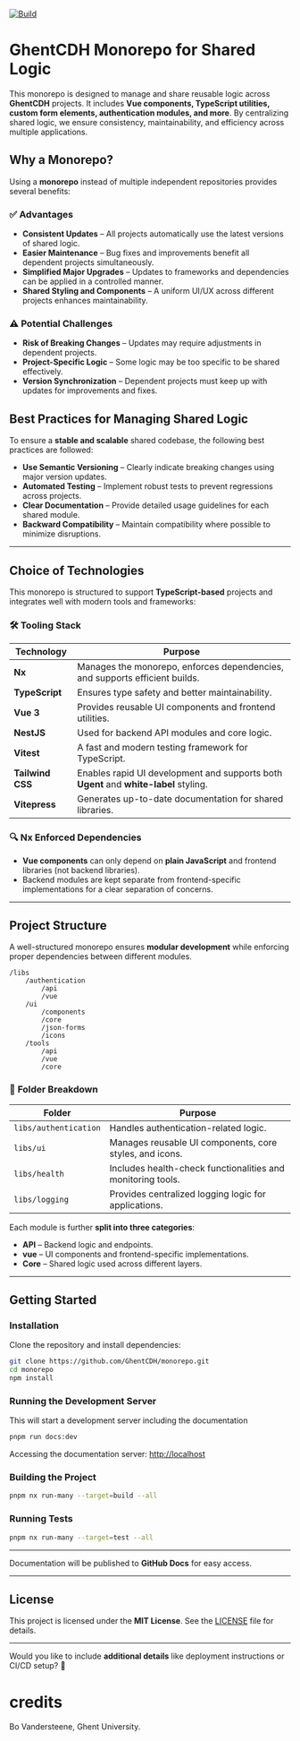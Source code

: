 [![Build](https://github.com/GhentCDH/ghentcdh-monorepo/actions/workflows/merge-request.yml/badge.svg)](https://github.com/GhentCDH/ghentcdh-monorepo/actions/workflows/merge-request.yml)

# **GhentCDH Monorepo for Shared Logic**

This monorepo is designed to manage and share reusable logic across **GhentCDH** projects. It includes **Vue components, TypeScript utilities, custom form elements, authentication modules, and more**. By centralizing shared logic, we ensure consistency, maintainability, and efficiency across multiple applications.

## **Why a Monorepo?**

Using a **monorepo** instead of multiple independent repositories provides several benefits:

### ✅ **Advantages**
- **Consistent Updates** – All projects automatically use the latest versions of shared logic.
- **Easier Maintenance** – Bug fixes and improvements benefit all dependent projects simultaneously.
- **Simplified Major Upgrades** – Updates to frameworks and dependencies can be applied in a controlled manner.
- **Shared Styling and Components** – A uniform UI/UX across different projects enhances maintainability.

### ⚠️ **Potential Challenges**
- **Risk of Breaking Changes** – Updates may require adjustments in dependent projects.
- **Project-Specific Logic** – Some logic may be too specific to be shared effectively.
- **Version Synchronization** – Dependent projects must keep up with updates for improvements and fixes.

## **Best Practices for Managing Shared Logic**

To ensure a **stable and scalable** shared codebase, the following best practices are followed:

- **Use Semantic Versioning** – Clearly indicate breaking changes using major version updates.
- **Automated Testing** – Implement robust tests to prevent regressions across projects.
- **Clear Documentation** – Provide detailed usage guidelines for each shared module.
- **Backward Compatibility** – Maintain compatibility where possible to minimize disruptions.

---

## **Choice of Technologies**

This monorepo is structured to support **TypeScript-based** projects and integrates well with modern tools and frameworks:

### 🛠 **Tooling Stack**

| **Technology**   | **Purpose** |
|------------------|------------|
| **Nx**           | Manages the monorepo, enforces dependencies, and supports efficient builds. |
| **TypeScript**   | Ensures type safety and better maintainability. |
| **Vue 3**        | Provides reusable UI components and frontend utilities. |
| **NestJS**       | Used for backend API modules and core logic. |
| **Vitest**       | A fast and modern testing framework for TypeScript. |
| **Tailwind CSS** | Enables rapid UI development and supports both **Ugent** and **white-label** styling. |
| **Vitepress**    | Generates up-to-date documentation for shared libraries. |

### 🔍 **Nx Enforced Dependencies**
- **Vue components** can only depend on **plain JavaScript** and frontend libraries (not backend libraries).
- Backend modules are kept separate from frontend-specific implementations for a clear separation of concerns.

---

## **Project Structure**

A well-structured monorepo ensures **modular development** while enforcing proper dependencies between different modules.

```
/libs
    /authentication
        /api
        /vue
    /ui
        /components
        /core
        /json-forms
        /icons
    /tools
        /api
        /vue
        /core
```

### 📌 **Folder Breakdown**

| **Folder**       | **Purpose** |
|----------------|------------|
| `libs/authentication` | Handles authentication-related logic. |
| `libs/ui` | Manages reusable UI components, core styles, and icons. |
| `libs/health` | Includes health-check functionalities and monitoring tools. |
| `libs/logging` | Provides centralized logging logic for applications. |

Each module is further **split into three categories**:
- **API** – Backend logic and endpoints.
- **vue** – UI components and frontend-specific implementations.
- **Core** – Shared logic used across different layers.

---

## **Getting Started**

### **Installation**

Clone the repository and install dependencies:

```sh
git clone https://github.com/GhentCDH/monorepo.git
cd monorepo
npm install
```

### **Running the Development Server**

This will start a development server including the documentation

```sh
pnpm run docs:dev
```

Accessing the documentation server: [http://localhost](http://localhost:5000)

### **Building the Project**

```sh
pnpm nx run-many --target=build --all
```

### **Running Tests**

```sh
pnpm nx run-many --target=test --all
```

---

Documentation will be published to **GitHub Docs** for easy access.

---

## **License**

This project is licensed under the **MIT License**. See the [LICENSE](./LICENSE) file for details.

---

Would you like to include **additional details** like deployment instructions or CI/CD setup? 🚀

# credits

Bo Vandersteene, Ghent University.
